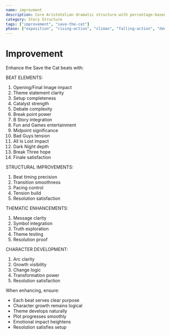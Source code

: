 ```yaml
---
name: improvment
description: Core Aristotelian dramatic structure with percentage-based story stages and character elements
category: Story Structure
tags: ["improvement", "save-the-cat"]
phase: ["exposition", "rising-action", "climax", "falling-action", "denouement"]
---
```


# Improvement

Enhance the Save the Cat beats with:

BEAT ELEMENTS:

1. Opening/Final Image impact
2. Theme statement clarity
3. Setup completeness
4. Catalyst strength
5. Debate complexity
6. Break point power
7. B Story integration
8. Fun and Games entertainment
9. Midpoint significance
10. Bad Guys tension
11. All Is Lost impact
12. Dark Night depth
13. Break Three hope
14. Finale satisfaction

STRUCTURAL IMPROVEMENTS:

1. Beat timing precision
2. Transition smoothness
3. Pacing control
4. Tension build
5. Resolution satisfaction

THEMATIC ENHANCEMENTS:

1. Message clarity
2. Symbol integration
3. Truth exploration
4. Theme testing
5. Resolution proof

CHARACTER DEVELOPMENT:

1. Arc clarity
2. Growth visibility
3. Change logic
4. Transformation power
5. Resolution satisfaction

When enhancing, ensure:

- Each beat serves clear purpose
- Character growth remains logical
- Theme develops naturally
- Plot progresses smoothly
- Emotional impact heightens
- Resolution satisfies setup
